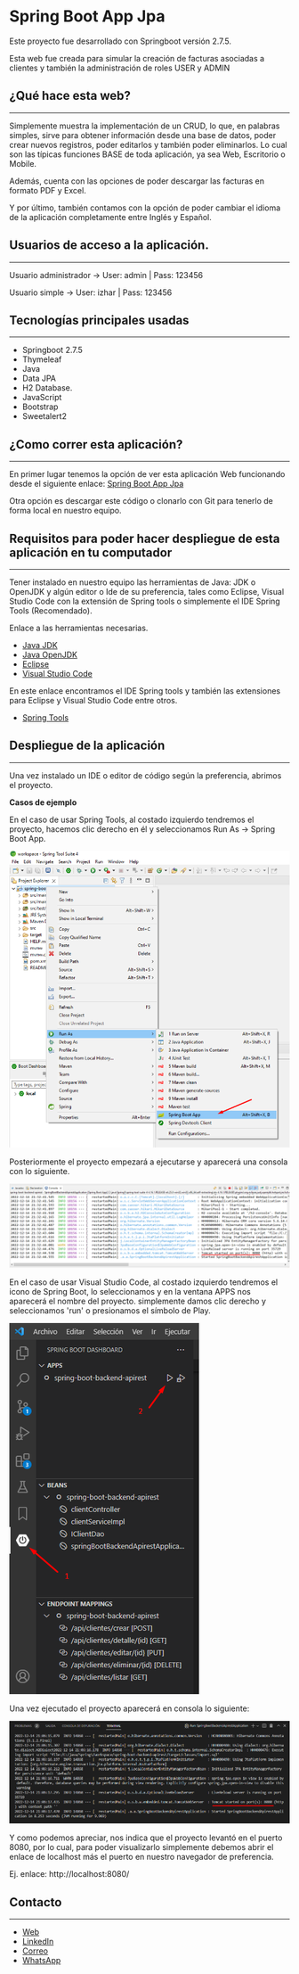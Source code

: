 # Spring Boot App Jpa

Este proyecto fue desarrollado con Springboot versión 2.7.5.

Esta web fue creada para simular la creación de facturas asociadas a clientes y también la administración de roles USER y ADMIN

## ¿Qué hace esta web?
***

Simplemente muestra la implementación de un CRUD, lo que, en palabras simples, sirve para obtener información desde una base de datos, poder crear nuevos registros, poder editarlos y también poder eliminarlos. Lo cual son las típicas funciones BASE de toda aplicación, ya sea Web, Escritorio o Mobile.

Además, cuenta con las opciones de poder descargar las facturas en formato PDF y Excel.

Y por último, también contamos con la opción de poder cambiar el idioma de la aplicación completamente entre Inglés y Español.

## Usuarios de acceso a la aplicación.
***

Usuario administrador -> User: admin | Pass: 123456

Usuario simple -> User: izhar | Pass: 123456

## Tecnologías principales usadas
***

* Springboot 2.7.5
* Thymeleaf
* Java
* Data JPA
* H2 Database.
* JavaScript
* Bootstrap
* Sweetalert2

## ¿Como correr esta aplicación?
***

En primer lugar tenemos la opción de ver esta aplicación Web funcionando desde el siguiente enlace: [Spring Boot App Jpa]() 

Otra opción es descargar este código o clonarlo con Git para tenerlo de forma local en nuestro equipo.

## Requisitos para poder hacer despliegue de esta aplicación en tu computador
***

Tener instalado en nuestro equipo las herramientas de Java: JDK o OpenJDK y algún editor o Ide de su preferencia, tales como Eclipse, Visual Studio Code con la extensión de Spring tools o simplemente el IDE Spring Tools (Recomendado).

Enlace a las herramientas necesarias.

* [Java JDK](https://www.oracle.com/java/technologies/downloads/)
* [Java OpenJDK](https://openjdk.org/projects/jdk/19/)
* [Eclipse](https://www.eclipse.org/downloads/)
* [Visual Studio Code](https://code.visualstudio.com/)

En este enlace encontramos el IDE Spring tools y también las extensiones para Eclipse y Visual Studio Code entre otros.
* [Spring Tools](https://spring.io/tools)

## Despliegue de la aplicación
***

Una vez instalado un IDE o editor de código según la preferencia, abrimos el proyecto.

**Casos de ejemplo**

En el caso de usar Spring Tools, al costado izquierdo tendremos el proyecto, hacemos clic derecho en él y seleccionamos Run As -> Spring Boot App.

![Open Project](src/main/resources/static/img/docu/4.png)

Posteriormente el proyecto empezará a ejecutarse y aparecerá una consola con lo siguiente.

![Spring Tool Console](src/main/resources/static/img/docu/5.png)

En el caso de usar Visual Studio Code, al costado izquierdo tendremos el icono de Spring Boot, lo seleccionamos y en la ventana APPS nos aparecerá el nombre del proyecto. simplemente damos clic derecho y seleccionamos 'run' o presionamos el símbolo de Play.

![Ejecutar](src/main/resources/static/img/docu/1.png)

Una vez ejecutado el proyecto aparecerá en consola lo siguiente:

![Consola](src/main/resources/static/img/docu/2.png)

Y como podemos apreciar, nos indica que el proyecto levantó en el puerto 8080, por lo cual, para poder visualizarlo simplemente debemos abrir el enlace de localhost más el puerto en nuestro navegador de preferencia.

Ej. enlace: http://localhost:8080/

## Contacto
***

* [Web](https://ibaezar.herokuapp.com/)
* [LinkedIn](https://www.linkedin.com/in/ibaezar/)
* [Correo](mailto:ibaezar@outlook.com)
* [WhatsApp](https://wa.me/56936330855)